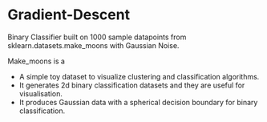 # Gradient-Descent

Binary Classifier built on 1000 sample datapoints from sklearn.datasets.make_moons with Gaussian Noise.

Make_moons is a 
- A simple toy dataset to visualize clustering and classification algorithms.
- It generates 2d binary classification datasets and they are useful for visualisation. 
- It produces Gaussian data with a spherical decision boundary for binary classification.
